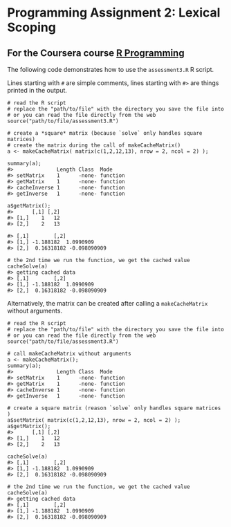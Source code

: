 # Programming Assignment 2: Lexical Scoping

## For the Coursera course [R Programming](https://www.coursera.org/course/rprog)

The following code demonstrates how to use the `assessment3.R` R script.

Lines starting with `#` are simple comments, lines starting with `#>` are things
printed in the output.

	# read the R script
	# replace the "path/to/file" with the directory you save the file into
	# or you can read the file directly from the web
	source("path/to/file/assessment3.R")

	# create a *square* matrix (because `solve` only handles square matrices)
	# create the matrix during the call of makeCacheMatrix()
	a <- makeCacheMatrix( matrix(c(1,2,12,13), nrow = 2, ncol = 2) );

	summary(a);
	#>              Length Class  Mode    
	#> setMatrix    1      -none- function
	#> getMatrix    1      -none- function
	#> cacheInverse 1      -none- function
	#> getInverse   1      -none- function

	a$getMatrix();
	#>      [,1] [,2]
	#> [1,]    1   12
	#> [2,]    2   13

	#> [,1]        [,2]
	#> [1,] -1.188182  1.0990909
	#> [2,]  0.16318182 -0.098090909

	# the 2nd time we run the function, we get the cached value
	cacheSolve(a)
	#> getting cached data
	#> [,1]        [,2]
	#> [1,] -1.188182  1.0990909
    #> [2,]  0.16318182 -0.098090909

Alternatively, the matrix can be created after calling a `makeCacheMatrix`
without arguments.

	# read the R script
	# replace the "path/to/file" with the directory you save the file into
	# or you can read the file directly from the web
	source("path/to/file/assessment3.R")
	
	# call makeCacheMatrix without arguments
	a <- makeCacheMatrix();
	summary(a);
	#>              Length Class  Mode    
	#> setMatrix    1      -none- function
	#> getMatrix    1      -none- function
	#> cacheInverse 1      -none- function
	#> getInverse   1      -none- function

	# create a square matrix (reason `solve` only handles square matrices )
	a$setMatrix( matrix(c(1,2,12,13), nrow = 2, ncol = 2) );
	a$getMatrix();
	#>      [,1] [,2]
	#> [1,]    1   12
	#> [2,]    2   13

	cacheSolve(a)
	#> [,1]        [,2]
	#> [1,] -1.188182  1.0990909
	#> [2,]  0.16318182 -0.098090909

	# the 2nd time we run the function, we get the cached value
	cacheSolve(a)
	#> getting cached data
	#> [,1]        [,2]
	#> [1,] -1.188182  1.0990909
    #> [2,]  0.16318182 -0.098090909

